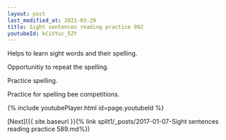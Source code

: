 ```yaml
---
layout: post
last_modified_at: 2021-03-29
title: Sight sentences reading practice 992
youtubeId: kCiVYuc_5ZY
---
```

 
 
Helps to learn sight words and their spelling.

Opportunitiy to repeat the spelling. 

Practice spelling. 
 
Practice for spelling bee competitions. 
 
{% include youtubePlayer.html id=page.youtubeId %}
 
 

[Next]({{ site.baseurl }}{% link  split1/_posts/2017-01-07-Sight sentences reading practice 589.md%})
 
